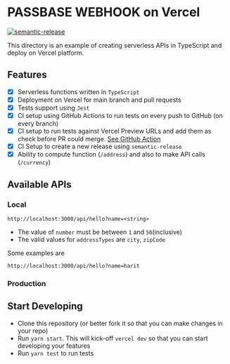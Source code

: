 

# PASSBASE WEBHOOK on Vercel

[![semantic-release](https://img.shields.io/badge/%20%20%F0%9F%93%A6%F0%9F%9A%80-semantic--release-e10079.svg)](https://github.com/semantic-release/semantic-release)

This directory is an example of creating serverless APIs in TypeScript and deploy on Vercel platform.

## Features
- [x] Serverless functions written in `TypeScript`  
- [x] Deployment on Vercel for main branch and pull requests    
- [x] Tests support using `Jest`  
- [x] CI setup using GitHub Actions to run tests on every push to GitHub (on every branch)  
- [x] CI setup to run tests against Vercel Preview URLs and add them as check before PR could merge. [See GitHub Action](https://github.com/hhimanshu/typescript-serverless-api-vercel/actions/workflows/preview-ci.yml)    
- [x] CI Setup to create a new release using `semantic-release`
- [x] Ability to compute function (`/address`) and also to make API calls (`/currency`) 

## Available APIs
### Local
```shell
http://localhost:3000/api/hello?name=<string>
```

- The value of `number` must be between `1` and `50`(inclusive)  
- The valid values for `addressTypes` are `city`, `zipCode`  

Some examples are  
```shell
http://localhost:3000/api/hello?name=harit
```

### Production


## Start Developing
- Clone this repository (or better fork it so that you can make changes in your repo)  
- Run `yarn start`. This will kick-off `vercel dev` so that you can start developing your features  
- Run `yarn test` to run tests
